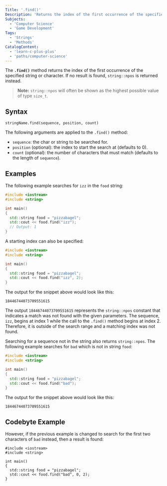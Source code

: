 ```yaml
---
Title: '.find()'
Description: 'Returns the index of the first occurrence of the specified string or character.'
Subjects:
  - 'Computer Science'
  - 'Game Development'
Tags:
  - 'Strings'
  - 'Methods'
CatalogContent:
  - 'learn-c-plus-plus'
  - 'paths/computer-science'
---
```


The **`.find()`** method returns the index of the first occurrence of the specified string or character. If no result is found, `string::npos` is returned instead.

> **Note:** `string::npos` will often be shown as the highest possible value of type `size_t`.

## Syntax

```pseudo
stringName.find(sequence, position, count)
```

The following arguments are applied to the `.find()` method:

- `sequence`: the char or string to be searched for.
- `position` (optional): the index to start the search at (defaults to 0).
- `count` (optional): the number of characters that must match (defaults to the length of `sequence`).

## Examples

The following example searches for `izz` in the `food` string:

```cpp
#include <iostream>
#include <string>

int main()
{
  std::string food = "pizzabagel";
  std::cout << food.find("izz");
  // Output: 1
}
```

A starting index can also be specified:

```cpp
#include <iostream>
#include <string>

int main()
{
  std::string food = "pizzabagel";
  std::cout << food.find("izz", 2);
}
```

The output for the snippet above would look like this:

```shell
18446744073709551615
```

The output `18446744073709551615` represents the `string::npos` constant that indicates a match was not found with the given parameters. The sequence, `izz`, begins at index 1 while the call to the `.find()` method begins at index 2. Therefore, it is outside of the search range and a matching index was not found.

Searching for a sequence not in the string also returns `string::npos`. The following example searches for `bad` which is not in string `food`:

```cpp
#include <iostream>
#include <string>

int main()
{
  std::string food = "pizzabagel";
  std::cout << food.find("bad");
}
```

The output for the snippet above would look like this:

```shell
18446744073709551615
```

## Codebyte Example

However, if the previous example is changed to search for the first two characters of `bad` instead, then a result is found:

```codebyte/cpp
#include <iostream>
#include <string>

int main()
{
  std::string food = "pizzabagel";
  std::cout << food.find("bad", 0, 2);
}
```
